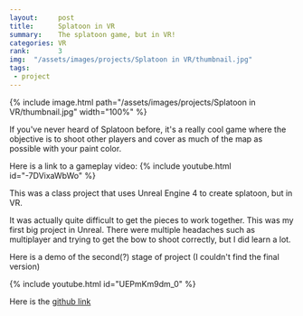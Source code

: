 ```yaml
---
layout:     post
title:      Splatoon in VR
summary:    The splatoon game, but in VR!
categories: VR
rank:       3
img:  "/assets/images/projects/Splatoon in VR/thumbnail.jpg"
tags:
 - project
---
```


{% include image.html path="/assets/images/projects/Splatoon in VR/thumbnail.jpg" width="100%" %}

If you've never heard of Splatoon before, it's a really cool game where the objective is to shoot other players and cover as much of the map as possible with your paint color.

Here is a link to a gameplay video:
{% include youtube.html id="-7DVixaWbWo" %}

This was a class project that uses Unreal Engine 4 to create splatoon, but in VR. 

It was actually quite difficult to get the pieces to work together. This was my first big project in Unreal. There were multiple headaches such as multiplayer and trying to get the bow to shoot correctly, but I did learn a lot.

Here is a demo of the second(?) stage of project (I couldn't find the final version)

{% include youtube.html id="UEPmKm9dm_0" %}

Here is the [github link](https://github.com/PennVR/unreal-project-vry-paint)

